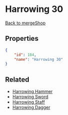 # Harrowing 30

<no description available>

[Back to mergeShop](../merge-shops.md)

## Properties

```json
{
    "id": 184,
    "name": "Harrowing 30"
}
```

## Related

- [Harrowing Hammer](../items/10820-harrowing-hammer.md)
- [Harrowing Sword](../items/10832-harrowing-sword.md)
- [Harrowing Staff](../items/10844-harrowing-staff.md)
- [Harrowing Dagger](../items/10856-harrowing-dagger.md)

